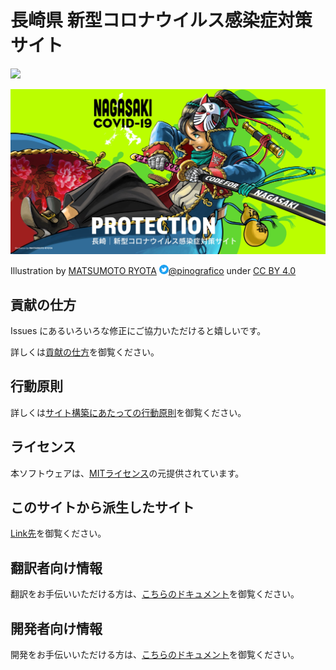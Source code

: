 # 長崎県 新型コロナウイルス感染症対策サイト

![](https://github.com/tokyo-metropolitan-gov/covid19/workflows/production%20deploy/badge.svg)


<img src="resources/illust-large_2020_0411.jpg" />

Illustration by [MATSUMOTO RYOTA](https://pinografi.com) 
 <img src='https://raw.githubusercontent.com/CodeForNagasaki/covid19/production/twitter.png' height='15' />[@pinografico](https://twitter.com/pinografico) under [CC BY 4.0](https://creativecommons.org/licenses/by/4.0/deed.ja) 


## 貢献の仕方
Issues にあるいろいろな修正にご協力いただけると嬉しいです。

詳しくは[貢献の仕方](./CONTRIBUTING.md)を御覧ください。


## 行動原則
詳しくは[サイト構築にあたっての行動原則](./CODE_OF_CONDUCT.md)を御覧ください。

## ライセンス
本ソフトウェアは、[MITライセンス](./LICENSE.txt)の元提供されています。

## このサイトから派生したサイト

[Link先](./FORKED_SITES.md)を御覧ください。

## 翻訳者向け情報

翻訳をお手伝いいただける方は、[こちらのドキュメント](./TRANSLATION.md)を御覧ください。

## 開発者向け情報

開発をお手伝いいただける方は、[こちらのドキュメント](./FOR_DEVELOPERS.md)を御覧ください。
